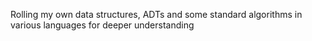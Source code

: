 Rolling my own data structures, ADTs and some standard algorithms in various languages for deeper understanding
